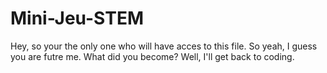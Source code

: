 # Mini-Jeu-STEM

Hey, so your the only one who will have acces to this file. So yeah, I guess you are futre me. What did you become? 
Well, I'll get back to coding. 

